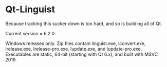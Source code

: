 Qt-Linguist
===========
Because tracking this sucker down is too hard, and so is building all of Qt.

Current version = 6.2.0

Windows releases only. Zip files contain linguist.exe, lconvert.exe, lrelease.exe, lrelease-pro.exe, lupdate.exe, and lupdate-pro.exe. Executables are static, 64-bit (starting with Qt 6.x), and built with MSVC 2019.
